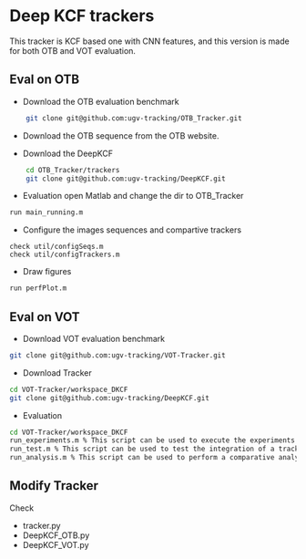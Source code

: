 # Deep KCF trackers

This tracker is KCF based one with CNN features, and this version is made for both OTB and VOT evaluation.

## Eval on OTB

* Download the OTB evaluation benchmark
```bash
	git clone git@github.com:ugv-tracking/OTB_Tracker.git
```
* Download the OTB sequence from the OTB website.

* Download the DeepKCF
```bash
	cd OTB_Tracker/trackers
	git clone git@github.com:ugv-tracking/DeepKCF.git
```
* Evaluation 
	open Matlab and change the dir to OTB_Tracker
```bash
run main_running.m
```
* Configure the images sequences and compartive trackers
```	
check util/configSeqs.m
check util/configTrackers.m
```
* Draw figures
```bash
run perfPlot.m
```
## Eval on VOT

* Download VOT evaluation benchmark
```bash
git clone git@github.com:ugv-tracking/VOT-Tracker.git
```
* Download Tracker 
```bash
cd VOT-Tracker/workspace_DKCF
git clone git@github.com:ugv-tracking/DeepKCF.git
```
* Evaluation
```bash
cd VOT-Tracker/workspace_DKCF
run_experiments.m % This script can be used to execute the experiments for a single tracker
run_test.m % This script can be used to test the integration of a tracker to the framework.
run_analysis.m % This script can be used to perform a comparative analyis of the experiments in the same manner as for the VOT challenge.
```
## Modify Tracker
Check 
* tracker.py
* DeepKCF_OTB.py
* DeepKCF_VOT.py


